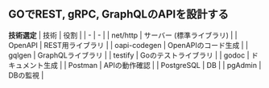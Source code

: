 ## GOでREST, gRPC, GraphQLのAPIを設計する


**技術選定**
| 技術 | 役割 |
| - | - |
| net/http | サーバー (標準ライブラリ) |
| OpenAPI | REST用ライブラリ |
| oapi-codegen | OpenAPIのコード生成 |
| gqlgen | GraphQLライブラリ |
| testify | Goのテストライブラリ |
| godoc | ドキュメント生成 |
| Postman | APIの動作確認 |
| PostgreSQL | DB |
| pgAdmin | DBの監視 |